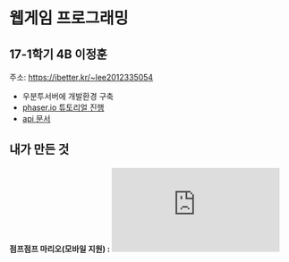 # 웹게임 프로그래밍

## 17-1학기 4B 이정훈
주소: https://ibetter.kr/~lee2012335054

- 우분투서버에 개발환경 구축
- [phaser.io 튜토리얼 진행](http://phaser.io/tutorials/making-your-first-phaser-game)
- [api 문서](http://phaser.io/docs/2.6.2/index)

## 내가 만든 것
#### 점프점프 마리오(모바일 지원) : ![바로가기](https://ibetter.kr/~lee2012335054/4.html)